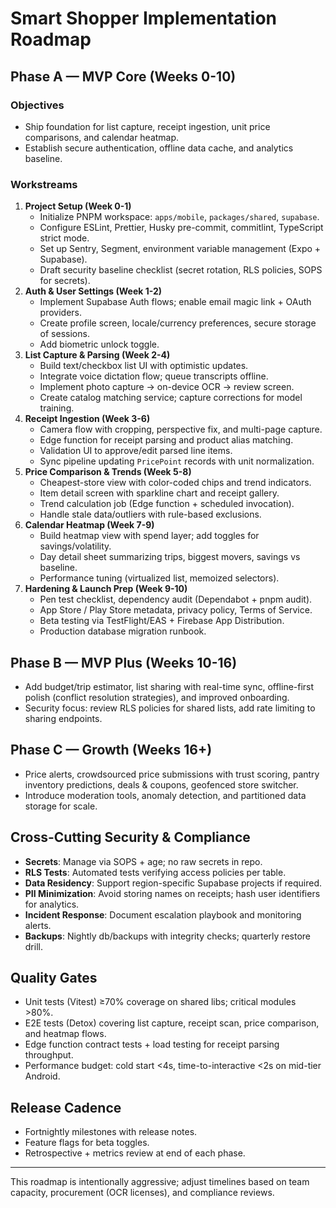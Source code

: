 # Smart Shopper Implementation Roadmap

## Phase A — MVP Core (Weeks 0-10)
### Objectives
- Ship foundation for list capture, receipt ingestion, unit price comparisons, and calendar heatmap.
- Establish secure authentication, offline data cache, and analytics baseline.

### Workstreams
1. **Project Setup (Week 0-1)**
   - Initialize PNPM workspace: `apps/mobile`, `packages/shared`, `supabase`.  
   - Configure ESLint, Prettier, Husky pre-commit, commitlint, TypeScript strict mode.  
   - Set up Sentry, Segment, environment variable management (Expo + Supabase).  
   - Draft security baseline checklist (secret rotation, RLS policies, SOPS for secrets).
2. **Auth & User Settings (Week 1-2)**
   - Implement Supabase Auth flows; enable email magic link + OAuth providers.  
   - Create profile screen, locale/currency preferences, secure storage of sessions.  
   - Add biometric unlock toggle.
3. **List Capture & Parsing (Week 2-4)**
   - Build text/checkbox list UI with optimistic updates.  
   - Integrate voice dictation flow; queue transcripts offline.  
   - Implement photo capture → on-device OCR → review screen.  
   - Create catalog matching service; capture corrections for model training.
4. **Receipt Ingestion (Week 3-6)**
   - Camera flow with cropping, perspective fix, and multi-page capture.  
   - Edge function for receipt parsing and product alias matching.  
   - Validation UI to approve/edit parsed line items.  
   - Sync pipeline updating `PricePoint` records with unit normalization.
5. **Price Comparison & Trends (Week 5-8)**
   - Cheapest-store view with color-coded chips and trend indicators.  
   - Item detail screen with sparkline chart and receipt gallery.  
   - Trend calculation job (Edge function + scheduled invocation).  
   - Handle stale data/outliers with rule-based exclusions.
6. **Calendar Heatmap (Week 7-9)**
   - Build heatmap view with spend layer; add toggles for savings/volatility.  
   - Day detail sheet summarizing trips, biggest movers, savings vs baseline.  
   - Performance tuning (virtualized list, memoized selectors).
7. **Hardening & Launch Prep (Week 9-10)**
   - Pen test checklist, dependency audit (Dependabot + pnpm audit).  
   - App Store / Play Store metadata, privacy policy, Terms of Service.  
   - Beta testing via TestFlight/EAS + Firebase App Distribution.  
   - Production database migration runbook.

## Phase B — MVP Plus (Weeks 10-16)
- Add budget/trip estimator, list sharing with real-time sync, offline-first polish (conflict resolution strategies), and improved onboarding.  
- Security focus: review RLS policies for shared lists, add rate limiting to sharing endpoints.

## Phase C — Growth (Weeks 16+)
- Price alerts, crowdsourced price submissions with trust scoring, pantry inventory predictions, deals & coupons, geofenced store switcher.  
- Introduce moderation tools, anomaly detection, and partitioned data storage for scale.

## Cross-Cutting Security & Compliance
- **Secrets**: Manage via SOPS + age; no raw secrets in repo.  
- **RLS Tests**: Automated tests verifying access policies per table.  
- **Data Residency**: Support region-specific Supabase projects if required.  
- **PII Minimization**: Avoid storing names on receipts; hash user identifiers for analytics.  
- **Incident Response**: Document escalation playbook and monitoring alerts.  
- **Backups**: Nightly db/backups with integrity checks; quarterly restore drill.

## Quality Gates
- Unit tests (Vitest) ≥70% coverage on shared libs; critical modules >80%.  
- E2E tests (Detox) covering list capture, receipt scan, price comparison, and heatmap flows.  
- Edge function contract tests + load testing for receipt parsing throughput.  
- Performance budget: cold start <4s, time-to-interactive <2s on mid-tier Android.

## Release Cadence
- Fortnightly milestones with release notes.  
- Feature flags for beta toggles.  
- Retrospective + metrics review at end of each phase.

---
This roadmap is intentionally aggressive; adjust timelines based on team capacity, procurement (OCR licenses), and compliance reviews.
